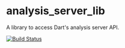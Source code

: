 # analysis_server_lib

A library to access Dart's analysis server API.

[![Build Status](https://travis-ci.org/devoncarew/analysis_server_lib.svg?branch=master)](https://travis-ci.org/devoncarew/analysis_server_lib)
